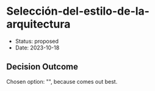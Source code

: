 # Selección-del-estilo-de-la-arquitectura

* Status: proposed
* Date: 2023-10-18

## Decision Outcome

Chosen option: "", because comes out best.
